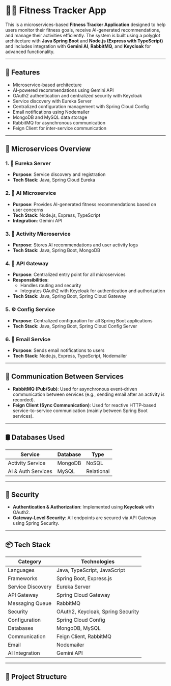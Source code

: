 # 🏋️‍♂️ Fitness Tracker App

This is a microservices-based **Fitness Tracker Application** designed to help users monitor their fitness goals, receive AI-generated recommendations, and manage their activities efficiently. The system is built using a polyglot architecture with **Java Spring Boot** and **Node.js (Express with TypeScript)** and includes integration with **Gemini AI**, **RabbitMQ**, and **Keycloak** for advanced functionality.

---

## 🚀 Features

- Microservice-based architecture
- AI-powered recommendations using Gemini API
- OAuth2 authentication and centralized security with Keycloak
- Service discovery with Eureka Server
- Centralized configuration management with Spring Cloud Config
- Email notifications using Nodemailer
- MongoDB and MySQL data storage
- RabbitMQ for asynchronous communication
- Feign Client for inter-service communication

---

## 🧱 Microservices Overview

### 1. 🧭 Eureka Server
- **Purpose**: Service discovery and registration
- **Tech Stack**: Java, Spring Cloud Eureka

### 2. 🤖 AI Microservice
- **Purpose**: Provides AI-generated fitness recommendations based on user concerns
- **Tech Stack**: Node.js, Express, TypeScript
- **Integration**: Gemini API

### 3. 🏃 Activity Microservice
- **Purpose**: Stores AI recommendations and user activity logs
- **Tech Stack**: Java, Spring Boot, MongoDB

### 4. 🚪 API Gateway
- **Purpose**: Centralized entry point for all microservices
- **Responsibilities**:
  - Handles routing and security
  - Integrates OAuth2 with Keycloak for authentication and authorization
- **Tech Stack**: Java, Spring Boot, Spring Cloud Gateway

### 5. ⚙️ Config Service
- **Purpose**: Centralized configuration for all Spring Boot applications
- **Tech Stack**: Java, Spring Boot, Spring Cloud Config Server

### 6. 📧 Email Service
- **Purpose**: Sends email notifications to users
- **Tech Stack**: Node.js, Express, TypeScript, Nodemailer

---

## 🔄 Communication Between Services

- **RabbitMQ (Pub/Sub)**: Used for asynchronous event-driven communication between services (e.g., sending email after an activity is recorded).
- **Feign Client (Sync Communication)**: Used for reactive HTTP-based service-to-service communication (mainly between Spring Boot services).

---

## 🛢️ Databases Used

| Service             | Database | Type     |
|---------------------|----------|----------|
| Activity Service     | MongoDB  | NoSQL    |
| AI & Auth Services   | MySQL    | Relational |

---

## 🔐 Security

- **Authentication & Authorization**: Implemented using **Keycloak** with OAuth2.
- **Gateway-Level Security**: All endpoints are secured via API Gateway using Spring Security.

---

## 📦 Tech Stack

| Category              | Technologies                               |
|-----------------------|--------------------------------------------|
| Languages             | Java, TypeScript, JavaScript               |
| Frameworks            | Spring Boot, Express.js                    |
| Service Discovery     | Eureka Server                              |
| API Gateway           | Spring Cloud Gateway                       |
| Messaging Queue       | RabbitMQ                                   |
| Security              | OAuth2, Keycloak, Spring Security          |
| Configuration         | Spring Cloud Config                        |
| Databases             | MongoDB, MySQL                             |
| Communication         | Feign Client, RabbitMQ                     |
| Email                 | Nodemailer                                 |
| AI Integration        | Gemini API                                 |

---

## 📂 Project Structure

